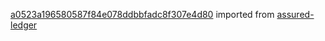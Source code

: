 [a0523a196580587f84e078ddbbfadc8f307e4d80](https://github.com/insolar/assured-ledger/commit/a0523a196580587f84e078ddbbfadc8f307e4d80) imported from [assured-ledger](https://github.com/insolar/assured-ledger)
